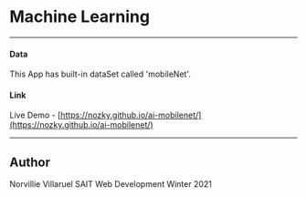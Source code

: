 # Machine Learning

---
#### Data

This App has built-in dataSet called 'mobileNet'.

#### Link
Live Demo - [https://nozky.github.io/ai-mobilenet/](https://nozky.github.io/ai-mobilenet/)

---
## Author 
Norvillie Villaruel
SAIT Web Development Winter 2021